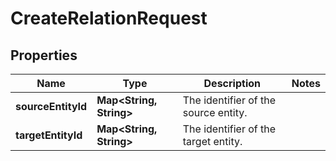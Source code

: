 

# CreateRelationRequest


## Properties

| Name | Type | Description | Notes |
|------------ | ------------- | ------------- | -------------|
|**sourceEntityId** | **Map&lt;String, String&gt;** | The identifier of the source entity. |  |
|**targetEntityId** | **Map&lt;String, String&gt;** | The identifier of the target entity. |  |



